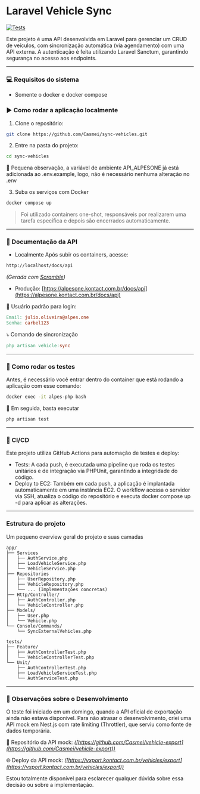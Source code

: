 # Laravel Vehicle Sync

[![Tests](https://github.com/Casmei/sync-vehicles/actions/workflows/larave-teste.yml/badge.svg)](https://github.com/Casmei/sync-vehicles/actions/workflows/larave-teste.yml)

Este projeto é uma API desenvolvida em Laravel para gerenciar um CRUD de veículos,
com sincronização automática (via agendamento) com uma API externa. A autenticação
é feita utilizando Laravel Sanctum, garantindo segurança no acesso aos endpoints.

---

### 💻 Requisitos do sistema

- Somente o docker e docker compose

### ▶️ Como rodar a aplicação localmente
1. Clone o repositório:
```bash
git clone https://github.com/Casmei/sync-vehicles.git
```
2. Entre na pasta do projeto:
```bash
cd sync-vehicles
```
🔹 Pequena observação, a variável de ambiente API_ALPESONE já está adicionada ao .env.example, logo, não é necessário nenhuma alteração no .env

3. Suba os serviços com Docker
```bash
docker compose up
```
> Foi utilizado containers one-shot, responsáveis por realizarem uma tarefa específica e depois são encerrados automaticamente.

---

### 📖 Documentação da API
- Localmente
Após subir os containers, acesse:
```bash
http://localhost/docs/api
```
*(Gerada com [Scramble](https://scramble.dedoc.co/))*  

- Produção: [https://alpesone.kontact.com.br/docs/api](https://alpesone.kontact.com.br/docs/api)

🔑 Usuário padrão para login:
```makefile
Email: julio.oliveira@alpes.one
Senha: carbel123
```

⤵ Comando de sincronização
```makefile
php artisan vehicle:sync
```

---

### 🔧 Como rodar os testes

Antes, é necessário você entrar dentro do container que está rodando a aplicação com esse comando:
```bash
docker exec -it alpes-php bash
```
🔗 Em seguida, basta executar
```bash
php artisan test 
```

---

### 🚀 CI/CD

Este projeto utiliza GitHub Actions para automação de testes e deploy:
- Tests:
    A cada push, é executada uma pipeline que roda os testes unitários e de integração via PHPUnit, garantindo a integridade do código.
- Deploy to EC2:
  Também em cada push, a aplicação é implantada automaticamente em uma instância EC2.
  O workflow acessa o servidor via SSH, atualiza o código do repositório e executa docker compose up -d para aplicar as alterações.
  
---

### Estrutura do projeto
Um pequeno overview geral do projeto e suas camadas
```
app/
├── Services
│   ├── AuthService.php
│   ├── LoadVehicleService.php
│   └── VehicleService.php
├── Repositories
│   ├── UserRepository.php
│   ├── VehicleRepository.php
│   └── ... (Implementações concretas)
├── Http/Controller/
│   ├── AuthController.php
│   └── VehicleController.php
├── Models/
│   ├── User.php
│   └── Vehicle.php
└── Console/Commands/
    └── SyncExternalVehicles.php

tests/
├── Feature/
│   ├── AuthControllerTest.php
│   └── VehicleControllerTest.php
└── Unit/
    ├── AuthControllerTest.php
    ├── LoadVehicleServiceTest.php
    └── AuthServiceTest.php
```

---

### 📝 Observações sobre o Desenvolvimento
O teste foi iniciado em um domingo, quando a API oficial de exportação ainda não estava disponível.
Para não atrasar o desenvolvimento, criei uma API mock em Nest.js com rate limiting (Throttler), que serviu como fonte de dados temporária.

🔗 Repositório da API mock:
*([https://github.com/Casmei/vehicle-export](https://github.com/Casmei/vehicle-export))*

🌐 Deploy da API mock:
*([https://vxport.kontact.com.br/vehicles/export](https://vxport.kontact.com.br/vehicles/export))*

Estou totalmente disponível para esclarecer qualquer dúvida sobre essa decisão ou sobre a implementação.









